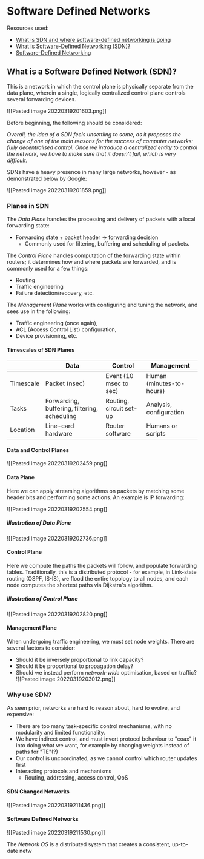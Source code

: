 # Software Defined Networks
Resources used:
- [What is SDN and where software-defined networking is going](https://www.networkworld.com/article/3209131/what-sdn-is-and-where-its-going.html)
- [What is Software-Defined Networking (SDN)?](https://www.vmware.com/topics/glossary/content/software-defined-networking)
- [Software-Defined Networking](https://www.cisco.com/c/en_uk/solutions/software-defined-networking/overview.html)

## What is a Software Defined Network (SDN)?
This is a network in which the control plane is physically separate from the data plane, wherein a single, logically centralized control plane controls several forwarding devices.

![[Pasted image 20220319201603.png]]

Before beginning, the following should be considered:

*Overall, the idea of a SDN feels unsettling to some, as it proposes the change of one of the main reasons for the success of computer networks: fully decentralised control. Once we introduce a centralized entity to control the network, we have to make sure that it doesn't fail, which is very difficult.*

SDNs have a heavy presence in many large networks, however - as demonstrated below by Google:

![[Pasted image 20220319201859.png]]

### Planes in SDN
The *Data Plane* handles the processing and delivery of packets with a local forwarding state:
- Forwarding state + packet header -> forwarding decision
	- Commonly used for filtering, buffering and scheduling of packets.

 The *Control Plane* handles computation of the forwarding state within routers; it determines how and where packets are forwarded, and is commonly used for a few things:
 - Routing
 - Traffic engineering
 - Failure detection/recovery, etc.

The *Management Plane* works with configuring and tuning the network, and sees use in the following:
- Traffic engineering (once again),
- ACL (Access Control List) configuration,
- Device provisioning, etc.

#### Timescales of SDN Planes
| | Data | Control | Management |
| --- | --- | --- | --- |
| Timescale | Packet (nsec) | Event (10 msec to sec) | Human (minutes-to-hours) |
| Tasks | Forwarding, buffering, filtering, scheduling | Routing, circuit set-up | Analysis, configuration |
| Location | Line-card hardware | Router software | Humans or scripts |

#### Data and Control Planes
![[Pasted image 20220319202459.png]]

#### Data Plane

Here we can apply streaming algorithms on packets by matching some header bits and performing some actions. An example is IP forwarding:

![[Pasted image 20220319202554.png]]

##### Illustration of Data Plane
![[Pasted image 20220319202736.png]]

#### Control Plane
Here we compute the paths the packets will follow, and populate forwarding tables. Traditionally, this is a distributed protocol - for example, in Link-state routing (OSPF, IS-IS), we flood the entire topology to all nodes, and each node computes the shortest paths via Dijkstra's algorithm.

##### Illustration of Control Plane
![[Pasted image 20220319202820.png]]

#### Management Plane
When undergoing traffic engineering, we must set node weights. There are several factors to consider:
- Should it be inversely proportional to link capacity?
- Should it be proportional to propagation delay?
- Should we instead perform *network-wide* optimisation, based on traffic?
![[Pasted image 20220319203012.png]]

### Why use SDN?
As seen prior, networks are hard to reason about, hard to evolve, and expensive:
- There are too many task-specific control mechanisms, with no modularity and limited functionality. 
- We have indirect control, and must invert protocol behaviour to "coax" it into doing what we want, for example by changing weights instead of paths for "TE"(?)
- Our control is uncoordinated, as we cannot control which router updates first
- Interacting protocols and mechanisms
	- Routing, addressing, access control, QoS

#### SDN Changed Networks
![[Pasted image 20220319211436.png]]

#### Software Defined Networks
![[Pasted image 20220319211530.png]]

The *Network OS* is a distributed system that creates a consistent, up-to-date netw
